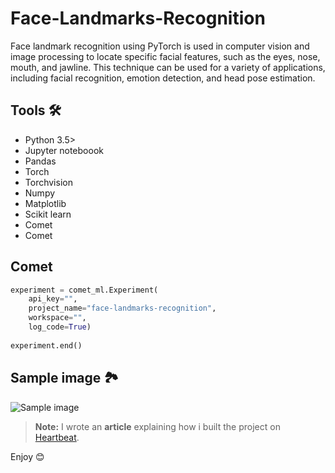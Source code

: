# Face-Landmarks-Recognition
Face landmark recognition using PyTorch is used in computer vision and image processing to locate specific facial features, such as the eyes, nose, mouth, and jawline. This technique can be used for a variety of applications, including facial recognition, emotion detection, and head pose estimation.

## Tools 🛠 
- Python 3.5>
- Jupyter noteboook
- Pandas
- Torch
- Torchvision
- Numpy 
- Matplotlib
- Scikit learn 
- Comet
- Comet

## Comet
```python
experiment = comet_ml.Experiment(
    api_key="",
    project_name="face-landmarks-recognition", 
    workspace="",
    log_code=True)
    
experiment.end()
```

## Sample image 🏞
![Sample image](https://imgur.com/1BOnGlU)



> **Note:** I wrote an **article** explaining how i built the project on [Heartbeat](https://heartbeat.comet.ml/).



Enjoy 😊 
